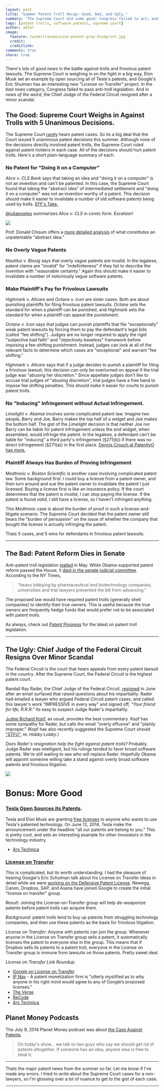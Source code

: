 ```yaml
---
layout: post
title: "Summer Patent Troll Recap: Good, Bad, and Ugly."
summary: "The Supreme Court did some good; Congress failed to act; and the Chief Judge of the Federal Circuit Resigns." 
tags: [patent trolls, software patents, supreme court]
author: adler
image:
  feature: /wide/transmission-patent-gray-blueprint.jpg
  credit:
  creditlink:
comments: true
share: true
---
```





There's lots of *good news* in the battle against trolls and frivolous patent lawsuits. The Supreme Court is weighing in on the fight in a big way, Elon Musk set an example by open sourcing all of Tesla's patents, and Google's Eric Shulman has an interesting new "License on Transfer" project. In the *bad news* category, Congress failed to pass anti-troll legislation. And in *news of the weird*, the Chief Judge of the Federal Circuit resigned after a minor scandal. 

## The Good: Supreme Court Weighs in Against Trolls with 5 Unanimous Decisions. 
The Supreme Court [rarely](http://writtendescription.blogspot.com/p/patents-scotus.html) hears patent cases. So its a big deal that the Court issued 5 unanimous patent decisions this summer. Although none of the decisions directly involved patent trolls, the Supreme Court ruled against patent holders in each case. All of the decisions should hurt patent trolls. Here's a short plain-language summary of each. 

### No Patent for "Doing it on a Computer" 
  
*Alice v. CLS Bank* says that taking an idea and "doing it on a computer" is not an invention and can't be patented. In this case, the Supreme Court found that taking the "abstract idea" of intermediated settlement and "doing it on a computer" was not an invention worthy of a patent. This decision should make it easier to invalidate a number of old software patents being used by trolls. [EFF's Take.](https://www.eff.org/deeplinks/2014/06/bad-day-bad-patents-supreme-court-unanimously-strikes-down-abstract-software)

<a href="https://twitter.com/juliapowles">@juliapowles</a> summarizes <em>Alice v. CLS</em> in comic form. Excelsior! 

<a href="http://lawcomics.tumblr.com/post/90288947321/law-comics-1-alice-in-patentland-by-julia-powles"><img src="/images/Alice-in-patent-land-Julia-Powles.jpg"></a>

Prof. Donald Chisum offers a [more detailed analysis](http://patentlyo.com/patent/2014/06/eligibility-implemented-inventions.html) of what constitutes an unpatentable "abstract idea." 

### No Overly Vague Patents
*Nautilus v. Biosig* says that overly vague patents are invalid. In the legalese, patent claims are "invalid" for "indefiniteness" if they fail to describe the invention with "reasonable certainty." Again this should make it easier to invalidate a number of notoriously vague software patents. 

### Make Plaintiff's Pay for Frivolous Lawsuits

*Highmark v. Allcare* and *Octane v. Icon* are sister cases. Both are about punishing plaintiffs for filing frivolous patent lawsuits. *Octane* sets the standard for when a plaintiff can be punished, and *Highmark* sets the standard for when a plaintiff can appeal the punishment.  

*Octane v. Icon* says that judges can punish plaintiffs that file "exceptionally" weak patent lawsuits by forcing them to pay the defendant's legal bills (called "fee shifting"). Judges are no longer required to apply the rigid "subjective bad faith" and "objectively baseless" framework before imposing a fee-shifting punishment. Instead, judges can look at all of the relevant facts to determine which cases are "exceptional" and warrant "fee shifting." 

*Highmark v. Allcare* says that if a judge decides to punish a plaintiff for filing a frivolous lawsuit, this decision can only be overturned on appeal if the trial judge was "abusing her discretion." Since appellate judges don't like to accuse trial judges of "abusing discretion", trial judges have a free hand to impose fee shifting penalties. This should make it easier for courts to punish patent trolls. 


### No "Inducing" Infringement without Actual Infringement. 

*Limelight v. Akamai* involves some complicated patent law. Imagine two people, Barry and Joe. Barry makes the top half of a widget and Joe makes the bottom half. The gist of the *Limelight* decision is that neither Joe nor Barry can be liable for patent infringement unless the end widget, when assembled, would infringe the patent. In the legalese, a defendant can't be liable for "inducing" a third party's infringement (§271(b)) if there was no direct infringement (§271(a)) in the first place. [Dennis Crouch at PatentlyO has more.](http://patentlyo.com/patent/2014/06/8151.html)


### Plaintiff Always Has Burden of Proving Infringement
*Medtronic v. Boston Scientific* is another case involving complicated patent law. Some background first:  I could buy a license from a patent owner, and then turn around and sue the patent owner to invalidate the patent I just licensed. Buying a license first is like an insurance policy. If the court determines that the patent is *invalid*, I can stop paying the license. If the patent is found *valid*, I still have a license, so I haven't infringed anything. 

This *Medtronic* case is about the burden of proof in such a license-and-litigate scenario. The Supreme Court decided that the patent owner still bears the "burden of persuasion" on the issue of whether the company that bought the license is actually infringing the patent.

Thats 5 cases, and 5 wins for defendants in frivolous patent lawsuits. 

- - - 

## The Bad: Patent Reform Dies in Senate
Anti-patent troll legislation [stalled](http://www.patentprogress.org/2014/05/21/senator-leahy-takes-patent-reform-agenda/) in May. While Obama-supported patent reform passed the House, it [died in the senate judicial committee](http://www.nytimes.com/2014/05/22/business/legislation-to-protect-against-patent-trolls-is-shelved.html). According to the NY Times, 

> "heavy lobbying by pharmaceutical and biotechnology companies, universities and trial lawyers prevented the bill from advancing."

The proposed law would have required patent trolls (generally shell companies) to identify their true owners. This is useful because the true owners are frequently hedge funds that would prefer not to be associated with patent trolls. 

As always, check out [Patent Progress](http://www.patentprogress.org/) for the latest on patent troll legislation. 

- - - 

## The Ugly: Chief Judge of the Federal Circuit Resigns Over Minor Scandal
The Federal Circuit is the court that hears appeals from every patent lawsuit in the country. After the Supreme Court, the Federal Circuit is the highest patent court. 

Randall Ray Rader, the Chief Judge of the Federal Circuit, [resigned](http://blogs.wsj.com/law/2014/06/13/judge-rader-author-of-controversial-email-to-lawyer-to-resign-from-bench/?KEYWORDS=%22federal+circuit%22/) in June after an email surfaced that raised questions about his impartiality. Rader had emailed a lawyer who argued Federal Circuit patent cases, and called this lawyer's work “IMPRESSIVE in every way” and signed off, *“Your friend for life, R.R.R.”*  Its easy to suspect Judge Rader's impartiality. 

[Judge Richard Kopf](http://herculesandtheumpire.com/2014/05/28/kopf-to-judge-rader-go-easy-on-yourself/), as usual, provides the best commentary. Kopf has some sympathy for Rader, but calls the email "overly effusive" and "plainly improper."  (Kopf has also recently suggested the Supreme Court should ["STFU"](http://herculesandtheumpire.com/2014/07/05/remembering-alexander-bickels-passive-virtues-and-the-hobby-lobby-cases/), re: *Hobby Lobby*.)

*Does Rader's resignation help the fight against patent trolls?* Probably. Judge Rader was intelligent, but his rulings tended to favor broad software patents. We're still waiting to see who will replace Rader. Hopefully Obama will appoint someone willing take a stand against overly broad software patents and frivolous litigation. 



<img class="big-image"  src="/images/tesla-car-patent.png">

# Bonus: More Good 

### [Tesla Open Sources its Patents](http://www.teslamotors.com/blog/all-our-patent-are-belong-you).

Tesla and Elon Musk are granting [free licenses](http://www.teslamotors.com/blog/all-our-patent-are-belong-you) to anyone who wants to use Tesla's patented technology.
On June 12, 2014, Tesla make the announcement under the headline "all our patents are belong to you."  This is pretty cool, and sets an interesting example for other innovators in the technology industry. 
- [Ars Technica](http://arstechnica.com/tech-policy/2014/06/tesla-will-use-patents-to-subvert-patent-systemtesla-frees-patents-wont-initiate-patent-lawsuits-against-anyone/)

### [License on Transfer](http://www.lotnet.com/) 

This is complicated, but its worth understanding. I had the pleasure of hearing Google's Eric Schulman talk about his License on Transfer ideas in detail while we were [working on the Defensive Patent License](http://www.defensivepatentlicense.com/content/dpl-team/#working-group). 
 Newegg, Canon, Dropbox, SAP, and Asana have joined Google to create the initial "license on transfer" group. 

*Result*: Joining the License-on-Transfer group will help de-weaponize patents before patent trolls can acquire them. 

*Background*: patent trolls tend to buy up patents from struggling technology companies, and then use these patents as the basis for frivolous litigation. 

*License on Transfer*:  Anyone with patents can join the group. Whenever anyone in the License on Transfer group sells a patent, it automatically licenses the patent to everyone else in the group. This means that if Dropbox sells its patents to a patent troll, everyone in the License on Transfer group is immune from lawsuits on those patents. Pretty sweet deal. 

*License on Transfer Link Roundup:*

- [Google on License on Transfer](http://www.google.com/patents/licensing/lot/)
- [IP Nav](http://www.ipnav.com/blog/google-wants-you-to-give-away-your-patents/) - A patent monetization firm is "utterly mystified as to why anyone in his right mind would agree to any of Google’s proposed licenses." 
- [The Verge](http://www.theverge.com/2014/7/10/5887355/google-dropbox-and-others-form-coalition-to-cut-patent-trolls-off) 
- [ReCode](http://recode.net/2014/07/09/google-canon-dropbox-and-others-pool-patents-to-ward-off-trolls/)
- [Ars Technica](http://arstechnica.com/tech-policy/2014/07/how-operating-companies-can-stop-patent-trolls-cut-off-the-ammo/)

## Planet Money Podcasts

The July 9, 2014 Planet Money podcast was about  [the Case Against Patents](http://www.npr.org/blogs/money/2014/07/09/329895088/episode-551-the-case-against-patents). 

> On today's show...  we talk to two guys who say we should get rid of patents altogether. If someone has an idea, anyone else is free to steal it. 

- - - 

Thats the major patent news from the summer so far. Let me know if I've made any errors. I tried to write about the Supreme Court cases for a non-lawyers, so I'm glossing over a lot of nuance to get to the gist of each case. 

- - - 